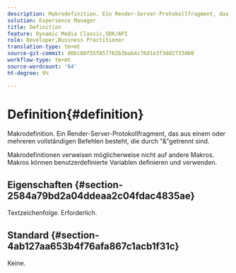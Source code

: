 ```yaml
---
description: Makrodefinition. Ein Render-Server-Protokollfragment, das aus einem oder mehreren vollständigen Befehlen besteht, die durch "&"getrennt sind.
solution: Experience Manager
title: Definition
feature: Dynamic Media Classic,SDK/API
role: Developer,Business Practitioner
translation-type: tm+mt
source-git-commit: d0bc88f55f857762b3bab4c76d1e3f3dd2733d60
workflow-type: tm+mt
source-wordcount: '64'
ht-degree: 9%

---
```



# Definition{#definition}

Makrodefinition. Ein Render-Server-Protokollfragment, das aus einem oder mehreren vollständigen Befehlen besteht, die durch &quot;&amp;&quot;getrennt sind.

Makrodefinitionen verweisen möglicherweise nicht auf andere Makros. Makros können benutzerdefinierte Variablen definieren und verwenden.

## Eigenschaften {#section-2584a79bd2a04ddeaa2c04fdac4835ae}

Textzeichenfolge. Erforderlich.

## Standard {#section-4ab127aa653b4f76afa867c1acb1f31c}

Keine.
